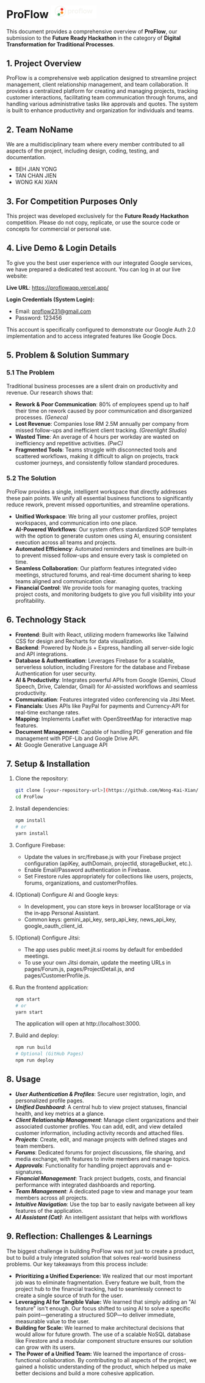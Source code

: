 <h1>ProFlow  <img src="public/proflow-logo.png" width="120" alt="ProFlow Logo"></h1>

This document provides a comprehensive overview of **ProFlow**, our submission to the **Future Ready Hackathon** in the category of **Digital Transformation for Traditional Processes**.

## 1. Project Overview

ProFlow is a comprehensive web application designed to streamline project management, client relationship management, and team collaboration. It provides a centralized platform for creating and managing projects, tracking customer interactions, facilitating team communication through forums, and handling various administrative tasks like approvals and quotes. The system is built to enhance productivity and organization for individuals and teams.

## 2. Team NoName
We are a multidisciplinary team where every member contributed to all aspects of the project, including design, coding, testing, and documentation.
- BEH JIAN YONG
- TAN CHAN JIEN
- WONG KAI XIAN

## 3. For Competition Purposes Only
This project was developed exclusively for the **Future Ready Hackathon** competition. Please do not copy, replicate, or use the source code or concepts for commercial or personal use.

## 4. Live Demo & Login Details
To give you the best user experience with our integrated Google services, we have prepared a dedicated test account. You can log in at our live website:

**Live URL**: https://proflowapp.vercel.app/

**Login Credentials (System Login):**
- Email: proflow231@gmail.com
- Password: 123456

This account is specifically configured to demonstrate our Google Auth 2.0 implementation and to access integrated features like Google Docs.

## 5. Problem & Solution Summary

### 5.1 The Problem
Traditional business processes are a silent drain on productivity and revenue. Our research shows that:
- **Rework & Poor Communication**: 80% of employees spend up to half their time on rework caused by poor communication and disorganized processes. _(Geneca)_
- **Lost Revenue**: Companies lose RM 2.5M annually per company from missed follow-ups and inefficient client tracking. _(Greenlight Studio)_
- **Wasted Time**: An average of 4 hours per workday are wasted on inefficiency and repetitive activities. _(PwC)_
- **Fragmented Tools**: Teams struggle with disconnected tools and scattered workflows, making it difficult to align on projects, track customer journeys, and consistently follow standard procedures.

### 5.2 The Solution
ProFlow provides a single, intelligent workspace that directly addresses these pain points. We unify all essential business functions to significantly reduce rework, prevent missed opportunities, and streamline operations.
- **Unified Workspace**: We bring all your customer profiles, project workspaces, and communication into one place.
- **AI-Powered Workflows**: Our system offers standardized SOP templates with the option to generate custom ones using AI, ensuring consistent execution across all teams and projects.
- **Automated Efficiency**: Automated reminders and timelines are built-in to prevent missed follow-ups and ensure every task is completed on time.
- **Seamless Collaboration**: Our platform features integrated video meetings, structured forums, and real-time document sharing to keep teams aligned and communication clear.
- **Financial Control**: We provide tools for managing quotes, tracking project costs, and monitoring budgets to give you full visibility into your profitability.

## 6. Technology Stack
- **Frontend**: Built with React, utilizing modern frameworks like Tailwind CSS for design and Recharts for data visualization.
- **Backend**: Powered by Node.js + Express, handling all server-side logic and API integrations.
- **Database & Authentication**: Leverages Firebase for a scalable, serverless solution, including Firestore for the database and Firebase Authentication for user security.
- **AI & Productivity**: Integrates powerful APIs from Google (Gemini, Cloud Speech, Drive, Calendar, Gmail) for AI-assisted workflows and seamless productivity.
- **Communication**: Features integrated video conferencing via Jitsi Meet.
- **Financials**: Uses APIs like PayPal for payments and Currency-API for real-time exchange rates.
- **Mapping**: Implements Leaflet with OpenStreetMap for interactive map features.
- **Document Management**: Capable of handling PDF generation and file management with PDF-Lib and Google Drive API.
- **AI**: Google Generative Language API

## 7. Setup & Installation

1.  Clone the repository:
    ```bash
    git clone [<your-repository-url>](https://github.com/Wong-Kai-Xian/ProFlow.git)
    cd ProFlow
    ```

2.  Install dependencies:
    ```bash
    npm install
    # or
    yarn install
    ```
    

3.  Configure Firebase:
    - Update the values in src/firebase.js with your Firebase project configuration (apiKey, authDomain, projectId, storageBucket, etc.).
    - Enable Email/Password authentication in Firebase.
    - Set Firestore rules appropriately for collections like users, projects, forums, organizations, and customerProfiles.

4.  (Optional) Configure AI and Google keys:
    - In development, you can store keys in browser localStorage or via the in‑app Personal Assistant.
    - Common keys: gemini_api_key, serp_api_key, news_api_key, google_oauth_client_id.

5.  (Optional) Configure Jitsi:
    - The app uses public meet.jit.si rooms by default for embedded meetings.
    - To use your own Jitsi domain, update the meeting URLs in pages/Forum.js, pages/ProjectDetail.js, and pages/CustomerProfile.js.

6.  Run the frontend application:
    ```bash
    npm start
    # or
    yarn start
    ```
    
    The application will open at http://localhost:3000.

7.  Build and deploy:
    ```bash
    npm run build
    # Optional (GitHub Pages)
    npm run deploy
    ```


## 8. Usage

- ***User Authentication & Profiles***: Secure user registration, login, and personalized profile pages.
- ***Unified Dashboard***: A central hub to view project statuses, financial health, and key metrics at a glance.
- ***Client Relationship Management***: Manage client organizations and their associated customer profiles. You can add, edit, and view detailed customer information, including activity records and attached files.
- ***Projects***: Create, edit, and manage projects with defined stages and team members.
- ***Forums***: Dedicated forums for project discussions, file sharing, and media exchange, with features to invite members and manage topics.
- ***Approvals***: Functionality for handling project approvals and e-signatures.
- ***Financial Management***: Track project budgets, costs, and financial performance with integrated dashboards and reporting.
- ***Team Management***: A dedicated page to view and manage your team members across all projects.
- ***Intuitive Navigation***: Use the top bar to easily navigate between all key features of the application.
- ***AI Assistant (Cat)***: An intelligent assistant that helps with workflows

## 9. Reflection: Challenges & Learnings
The biggest challenge in building ProFlow was not just to create a product, but to build a truly integrated solution that solves real-world business problems. Our key takeaways from this process include:
- **Prioritizing a Unified Experience:** We realized that our most important job was to eliminate fragmentation. Every feature we built, from the project hub to the financial tracking, had to seamlessly connect to create a single source of truth for the user.
- **Leveraging AI for Tangible Value:** We learned that simply adding an "AI feature" isn't enough. Our focus shifted to using AI to solve a specific pain point—generating a structured SOP—to deliver immediate, measurable value to the user.
- **Building for Scale:** We learned to make architectural decisions that would allow for future growth. The use of a scalable NoSQL database like Firestore and a modular component structure ensures our solution can grow with its users.
- **The Power of a Unified Team:** We learned the importance of cross-functional collaboration. By contributing to all aspects of the project, we gained a holistic understanding of the product, which helped us make better decisions and build a more cohesive application.

